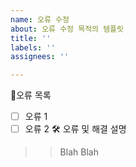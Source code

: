 ```yaml
---
name: 오류 수정
about: 오류 수정 목적의 템플릿
title: ''
labels: ''
assignees: ''

---
```


🐞오류 목록
- [ ] 오류 1
- [ ] 오류 2
🛠️ 오류 및 해결 설명
>> Blah Blah
